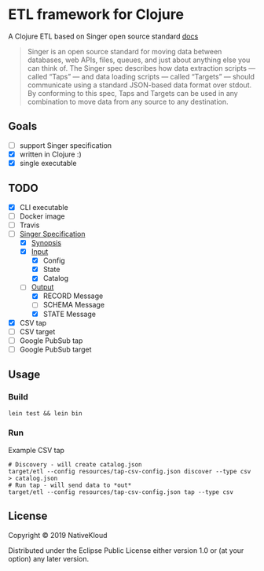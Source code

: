 # ETL framework for Clojure

A Clojure ETL based on Singer open source standard [docs](https://github.com/singer-io/getting-started)

> Singer is an open source standard for moving data between databases, web APIs, files, queues, and just about anything else you can think of. The Singer spec describes how data extraction scripts — called “Taps” — and data loading scripts — called “Targets” — should communicate using a standard JSON-based data format over stdout. By conforming to this spec, Taps and Targets can be used in any combination to move data from any source to any destination.

## Goals

- [ ] support Singer specification
- [x] written in Clojure :)
- [x] single executable

## TODO

- [x] CLI executable
- [ ] Docker image
- [ ] Travis
- [ ] [Singer Specification](https://github.com/singer-io/getting-started/blob/master/docs/SPEC.md#singer-specification)
  - [x] [Synopsis](https://github.com/singer-io/getting-started/blob/master/docs/SPEC.md#synopsis)
  - [x] [Input](https://github.com/singer-io/getting-started/blob/master/docs/SPEC.md#input)
    - [x] Config
    - [x] State
    - [x] Catalog
  - [ ] [Output](https://github.com/singer-io/getting-started/blob/master/docs/SPEC.md#output)
    - [x] RECORD Message
    - [ ] SCHEMA Message
    - [x] STATE Message
- [x] CSV tap
- [ ] CSV target
- [ ] Google PubSub tap
- [ ] Google PubSub target

## Usage

### Build

``` shell
lein test && lein bin
```

### Run

Example CSV tap

``` shell
# Discovery - will create catalog.json
target/etl --config resources/tap-csv-config.json discover --type csv > catalog.json
# Run tap - will send data to *out*
target/etl --config resources/tap-csv-config.json tap --type csv
```


## License

Copyright © 2019 NativeKloud

Distributed under the Eclipse Public License either version 1.0 or (at
your option) any later version.
